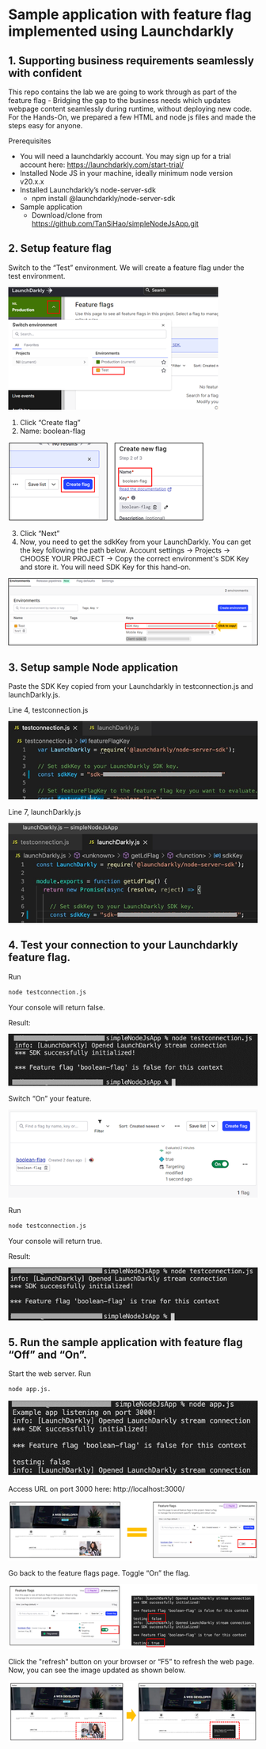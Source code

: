 # Sample application with feature flag implemented using Launchdarkly

## 1. Supporting business requirements seamlessly with confident
This repo contains the lab we are going to work through as part of the feature flag - Bridging the gap to the business needs which updates webpage content seamlessly during runtime, without deploying new code.
For the Hands-On, we prepared a few HTML and node js files and made the steps easy for anyone.

Prerequisites
- You will need a launchdarkly account. You may sign up for a trial account here: https://launchdarkly.com/start-trial/
- Installed Node JS in your machine, ideally minimum node version v20.x.x
- Installed Launchdarkly’s node-server-sdk
  - npm install @launchdarkly/node-server-sdk
- Sample application
  - Download/clone from https://github.com/TanSiHao/simpleNodeJsApp.git 

## 2. Setup feature flag
Switch to the “Test” environment. We will create a feature flag under the test environment.

<img src="images/Picture1.png" alt="Setup feature flag"><br />

1.	Click “Create flag”
2.	Name: boolean-flag<br />

<img src="images/Picture2.png" alt="Create feature flag"><br />

3.  Click “Next” 
4.  Now, you need to get the sdkKey from your LaunchDarkly. You can get the key following the path below.
Account settings -> Projects -> CHOOSE YOUR PROJECT -> Copy the correct environment's SDK Key and store it. You will need SDK Key for this hand-on. 

<img src="images/Picture3.png" alt="Copy SDK KEY"><br />

## 3.	Setup sample Node application
Paste the SDK Key copied from your Launchdarkly in testconnection.js and launchDarkly.js.

Line 4, testconnection.js

<img src="images/Picture4.png" alt="Update SDK Key at testconnection.js"><br />

Line 7, launchDarkly.js

<img src="images/Picture5.png" alt="Update SDK Key at launchDarkly.js"><br />

## 4.	Test your connection to your Launchdarkly feature flag.
Run 
```sh
node testconnection.js
```
Your console will return false. 

Result:

<img src="images/Picture6.png" alt="Test connection using launchDarkly.js"><br />

Switch “On” your feature.

<img src="images/Picture7.png" alt="Switch the feature flag on"><br />

Run 
```sh
node testconnection.js
```

Your console will return true.

Result:

<img src="images/Picture8.png" alt="Verify toggle ON in terninal"><br />

## 5.	Run the sample application with feature flag “Off” and “On”.
Start the web server. Run 
```sh
node app.js.
```
<img src="images/Picture12.png" alt="Start web server"><br />

Access URL on port 3000 here: http://localhost:3000/<br />

<img src="images/Picture9.png" alt="How UI Looks like when toggle is False"><br />

Go back to the feature flags page. Toggle “On” the flag.

<img src="images/Picture10.png" alt="Switch toggle to TRUE, and verify update in console"><br />

Click the "refresh" button on your browser or “F5” to refresh the web page. Now, you can see the image updated as shown below.

<img src="images/Picture11.png" alt="UI page A to UI page B"><br />